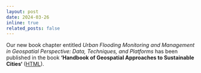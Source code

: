 ```yaml
---
layout: post
date: 2024-03-26
inline: true
related_posts: false
---
```


Our new book chapter entitled *Urban Flooding Monitoring and Management in Geospatial Perspective: Data, Techniques, and Platforms* has been published in the book **‘Handbook of Geospatial Approaches to Sustainable Cities‘** ([HTML](https://www.taylorfrancis.com/chapters/edit/10.1201/9781003244561-4/urban-flooding-monitoring-management-geospatial-perspective-zhiwei-li-cheolhee-yoo-qihao-weng)).

